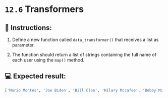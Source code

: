 # `12.6` Transformers

## 📝 Instructions:

1. Define a new function called `data_transformer()` that receives a list as parameter.

2. The function should return a list of strings containing the full name of each user using the `map()` method.

## 💻 Expected result:

```py
['Mario Montes', 'Joe Biden', 'Bill Clon', 'Hilary Mccafee', 'Bobby Mc birth']
```
